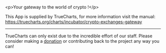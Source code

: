 &lt;p&gt;Your gateway to the world of crypto !&lt;/p&gt;


This App is supplied by TrueCharts, for more information visit the manual: https://truecharts.org/charts/incubator/crypto-exchanges-gateway

---

TrueCharts can only exist due to the incredible effort of our staff.
Please consider making a [donation](https://truecharts.org/docs/about/sponsor) or contributing back to the project any way you can!
